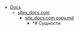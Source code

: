- <a href = "E:\Node_projects\Node_Way\NBase\_Md\_Index\__Closer\_JS\NodeJs\Part_I\content\Docs\cat.Docs\dir.Docs.md">Docs</a>
    - <a href = "E:\Node_projects\Node_Way\NBase\_Md\_Index\__Closer\_JS\NodeJs\Part_I\content\Docs\sites_docs.com\cat.sites_docs.com\dir.sites_docs.com.md">sites_docs.com</a>
        - <a href = "E:\Node_projects\Node_Way\NBase\_Md\_Index\__Closer\_JS\NodeJs\Part_I\content\Docs\sites_docs.com\site_docs.com copy.md">site_docs.com copy.md</a>
            - *# Сущности
    
